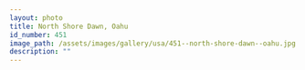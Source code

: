 ```yaml
---
layout: photo
title: North Shore Dawn, Oahu
id_number: 451
image_path: /assets/images/gallery/usa/451--north-shore-dawn--oahu.jpg
description: ""
---
```

